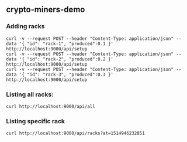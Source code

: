 ## crypto-miners-demo



### Adding racks
```
curl -v --request POST --header "Content-Type: application/json" --data '{ "id": "rack-1", "produced":0.1 }' http://localhost:9000/api/setup
curl -v --request POST --header "Content-Type: application/json" --data '{ "id": "rack-2", "produced":0.2 }' http://localhost:9000/api/setup
curl -v --request POST --header "Content-Type: application/json" --data '{ "id": "rack-3", "produced":0.3 }' http://localhost:9000/api/setup
```

### Listing all racks:
```
curl http://localhost:9000/api/all
```


### Listing specific rack
```
curl http://localhost:9000/api/racks?at=1514946232851
```


